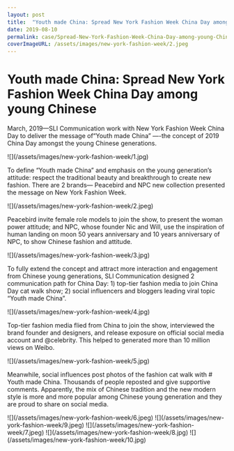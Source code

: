 ```yaml
---
layout: post
title:  "Youth made China: Spread New York Fashion Week China Day among young Chinese"
date: 2019-08-10
permalink: case/Spread-New-York-Fashion-Week-China-Day-among-young-Chinese
coverImageURL: /assets/images/new-york-fashion-week/2.jpeg
---
```

<h1>Youth made China: Spread New York Fashion Week China Day among young Chinese</h1>
<p>
March, 2019—SLI Communication work with New York Fashion Week China Day to deliver the message of“Youth made China” —-the concept of 2019 China Day amongst the young Chinese generations.
</p>
![](/assets/images/new-york-fashion-week/1.jpg)
<p>
To define “Youth made China” and emphasis on the young generation’s attitude: respect the traditional beauty and breakthrough to create new fashion. There are 2 brands— Peacebird and NPC new collection presented the message on New York Fashion Week.
</p>
![](/assets/images/new-york-fashion-week/2.jpeg)
<p>
Peacebird invite female role models to join the show, to present the woman power attitude; and NPC, whose founder Nic and Will, use the inspiration of human landing on moon 50 years anniversary and 10 years anniversary of NPC, to show Chinese fashion and attitude.
</p>
![](/assets/images/new-york-fashion-week/3.jpg)
<p>
To fully extend the concept and attract more interaction and engagement from Chinese young generations, SLI Communication designed 2 communication path for China Day: 1) top-tier fashion media to join China Day cat walk show; 2) social influencers and bloggers leading viral topic “Youth made China”.
</p>
![](/assets/images/new-york-fashion-week/4.jpg)
<p>
Top-tier fashion media flied from China to join the show, interviewed the brand founder and designers, and release exposure on official social media account and @celebrity. This helped to generated more than 10 million views on Weibo.
</p>
![](/assets/images/new-york-fashion-week/5.jpg)
<p>
Meanwhile, social influences post photos of the fashion cat walk with # Youth made China. Thousands of people reposted and give supportive comments. Apparently, the mix of Chinese tradition and the new modern style is more and more popular among Chinese young generation and they are proud to share on social media.
</p>
![](/assets/images/new-york-fashion-week/6.jpeg)
![](/assets/images/new-york-fashion-week/9.jpeg)
![](/assets/images/new-york-fashion-week/7.jpeg)
![](/assets/images/new-york-fashion-week/8.jpg)
![](/assets/images/new-york-fashion-week/10.jpg)
